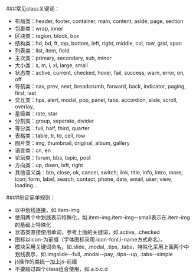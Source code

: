 ###常见class关键词：

 * 布局类：header, footer, container, main, content, aside, page, section
 * 包裹类：wrap, inner
 * 区块类：region, block, box
 * 结构类：hd, bd, ft, top, bottom, left, right, middle, col, row, grid, span
 * 列表类：list, item, field
 * 主次类：primary, secondary, sub, minor
 * 大小类：s, m, l, xl, large, small
 * 状态类：active, current, checked, hover, fail, success, warn, error, on, off
 * 导航类：nav, prev, next, breadcrumb, forward, back, indicator, paging, first, last
 * 交互类：tips, alert, modal, pop, panel, tabs, accordion, slide, scroll, overlay,
 * 星级类：rate, star
 * 分割类：group, seperate, divider
 * 等分类：full, half, third, quarter
 * 表格类：table, tr, td, cell, row
 * 图片类：img, thumbnail, original, album, gallery
 * 语言类：cn, en
 * 论坛类：forum, bbs, topic, post
 * 方向类：up, down, left, right
 * 其他语义类：btn, close, ok, cancel, switch; link, title, info, intro, more, icon; form, label, search, contact, phone, date, email, user; view, loading...
 
 
####制定简单规则：

 * 以中划线连接，如.item-img
 * 使用两个中划线表示特殊化，如.item-img.item-img--small表示在.item-img的基础上特殊化
 * 状态类直接使用单词，参考上面的关键词，如.active, .checked
 * 图标以icon-为前缀（字体图标采用.icon-font.i-name方式命名）。
 * 模块采用关键词命名，如.slide, .modal, .tips, .tabs，特殊化采用上面两个中划线表示，如.imgslide--full, .modal--pay, .tips--up, .tabs--simple
 * js操作的类统一加上js-前缀
 * 不要超过四个class组合使用，如.a.b.c.d